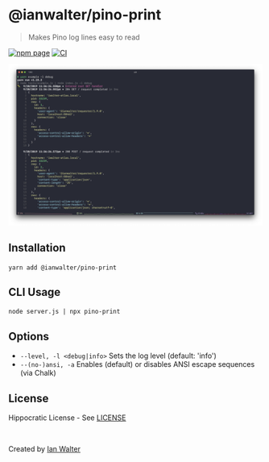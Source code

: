 # @ianwalter/pino-print
> Makes Pino log lines easy to read

[![npm page][npmImage]][npmUrl]
[![CI][ciImage]][ciUrl]

![Screenshot](screenshot.png)

## Installation

```console
yarn add @ianwalter/pino-print
```

## CLI Usage

```console
node server.js | npx pino-print
```

## Options

* `--level, -l <debug|info>` Sets the log level (default: 'info')
* `--(no-)ansi, -a` Enables (default) or disables ANSI escape sequences (via
  Chalk)


## License

Hippocratic License - See [LICENSE][licenseUrl]

&nbsp;

Created by [Ian Walter](https://ianwalter.dev)

[npmImage]: https://img.shields.io/npm/v/@ianwalter/pino-print.svg
[npmUrl]: https://www.npmjs.com/package/@ianwalter/pino-print
[ciImage]: https://github.com/ianwalter/pino-print/workflows/CI/badge.svg
[ciUrl]: https://github.com/ianwalter/pino-print/actions
[licenseUrl]: https://github.com/ianwalter/pino-print/blob/master/LICENSE

